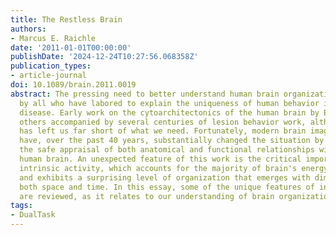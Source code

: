 ```yaml
---
title: The Restless Brain
authors:
- Marcus E. Raichle
date: '2011-01-01T00:00:00'
publishDate: '2024-12-24T10:27:56.068358Z'
publication_types:
- article-journal
doi: 10.1089/brain.2011.0019
abstract: The pressing need to better understand human brain organization is appreciated
  by all who have labored to explain the uniqueness of human behavior in health and
  disease. Early work on the cytoarchitectonics of the human brain by Brodmann and
  others accompanied by several centuries of lesion behavior work, although valuable,
  has left us far short of what we need. Fortunately, modern brain imaging techniques
  have, over the past 40 years, substantially changed the situation by permitting
  the safe appraisal of both anatomical and functional relationships within the living
  human brain. An unexpected feature of this work is the critical importance of ongoing,
  intrinsic activity, which accounts for the majority of brain's energy consumption
  and exhibits a surprising level of organization that emerges with dimensions of
  both space and time. In this essay, some of the unique features of intrinsic activity
  are reviewed, as it relates to our understanding of brain organization.
tags:
- DualTask
---
```

